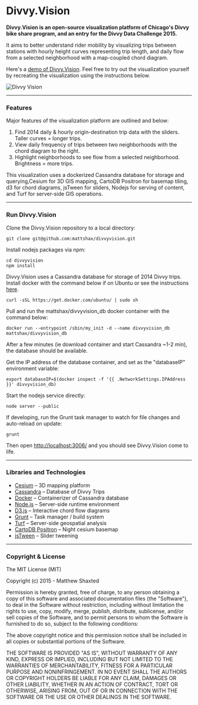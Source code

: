 # Divvy.Vision

**Divvy.Vision is an open-source visualization platform of Chicago's Divvy bike share program, and an entry for the Divvy Data Challenge 2015.**

It aims to better understand rider mobility by visualizing trips between stations with hourly height curves representing trip length, and daily flow from a selected neighborhood with a map-coupled chord diagram.

Here's a [demo of Divvy.Vision](http://vimeo.com/mattshax/divvyvision). Feel free to try out the visualization yourself by recreating the visualization using the instructions below.

![Divvy Vision](https://www.dropbox.com/s/60k8g9ndnzm6fif/OVERVIEW_sm.png?raw=1)


* * *
### Features

Major features of the visualization platform are outlined and below:

1. Find 2014 daily & hourly origin-destination trip data with the sliders. Taller curves = longer trips.	
2. View daily frequency of trips between two neighborhoods with the chord diagram to the right.	
3. Highlight neighborhoods to see flow from a selected neighborhood. Brightness = more trips.

This visualization uses a dockerized Cassandra database for storage and querying,Cesium for 3D GIS mapping, CartoDB Positron for basemap tiling, d3 for chord diagrams, jsTween for sliders, Nodejs for serving of content, and Turf for server-side GIS operations.

 
* * *
### Run Divvy.Vision

Clone the Divvy.Vision repository to a local directory:
```
git clone git@github.com:mattshax/divvyvision.git
```

Install nodejs packages via npm:
```
cd divvyvision
npm install
```

Divvy.Vision uses a Cassandra database for storage of 2014 Divvy trips. Install docker with the command below if on Ubuntu or see the instructions [here](https://docs.docker.com/installation/).
```
curl -sSL https://get.docker.com/ubuntu/ | sudo sh
```

Pull and run the mattshax/divvyvision_db docker container with the command below:
```
docker run --entrypoint /sbin/my_init -d --name divvyvision_db mattshax/divvyvision_db
```
After a few minutes (ie download container and start Cassandra ~1-2 min), the database should be available. 

Get the IP address of the database container, and set as the "databaseIP" environment variable:
```
export databaseIP=$(docker inspect -f '{{ .NetworkSettings.IPAddress }}' divvyvision_db)
```

Start the nodejs service directly:
```
node server --public
```

If developing, run the Grunt task manager to watch for file changes and auto-reload on update:
```
grunt
```
Then open [http://localhost:3006/](http://localhost:3006/) and you should see Divvy.Vision come to life.


* * *
### Libraries and Technologies

* [Cesium](http://cesiumjs.org) – 3D mapping platform
* [Cassandra](http://cassandra.apache.org/) – Database of Divvy Trips
* [Docker](https://www.docker.com/) – Containerizer of Cassandra database
* [Node.js](https://nodejs.org/) – Server-side runtime environment
* [D3.js](http://d3js.org) – Interactive chord flow diagrams
* [Grunt](http://gruntjs.com) – Task manager / build system
* [Turf](http://turfjs.org/) – Server-side geospatial analysis
* [CartoDB Positron](http://cartodb.com/basemaps/) – Night cesium basemap
* [jsTween](http://www.jstween.org/) – Slider tweening


* * *
### Copyright & License

The MIT License (MIT)

Copyright (c) 2015 - Matthew Shaxted

Permission is hereby granted, free of charge, to any person obtaining a copy of this software and associated documentation files (the "Software"), to deal in the Software without restriction, including without limitation the rights to use, copy, modify, merge, publish, distribute, sublicense, and/or sell copies of the Software, and to permit persons to whom the Software is furnished to do so, subject to the following conditions:

The above copyright notice and this permission notice shall be included in all copies or substantial portions of the Software.

THE SOFTWARE IS PROVIDED "AS IS", WITHOUT WARRANTY OF ANY KIND, EXPRESS OR IMPLIED, INCLUDING BUT NOT LIMITED TO THE WARRANTIES OF MERCHANTABILITY, FITNESS FOR A PARTICULAR PURPOSE AND NONINFRINGEMENT. IN NO EVENT SHALL THE AUTHORS OR COPYRIGHT HOLDERS BE LIABLE FOR ANY CLAIM, DAMAGES OR OTHER LIABILITY, WHETHER IN AN ACTION OF CONTRACT, TORT OR OTHERWISE, ARISING FROM, OUT OF OR IN CONNECTION WITH THE SOFTWARE OR THE USE OR OTHER DEALINGS IN THE SOFTWARE.
